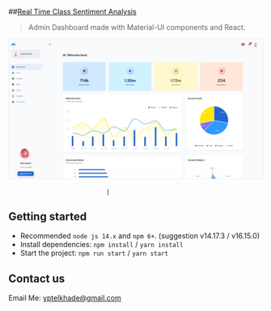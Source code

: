 ##[Real Time Class Sentiment Analysis](https://github.com/YashTelkhade/Devilsinvent)

> Admin Dashboard made with Material-UI components and React.

![preview](public/static/preview.jpg)

                               |
## Getting started

- Recommended `node js 14.x` and `npm 6+`. (suggestion v14.17.3 / v16.15.0)
- Install dependencies: `npm install` / `yarn install`
- Start the project: `npm run start` / `yarn start`

## Contact us

Email Me: yptelkhade@gmail.com
